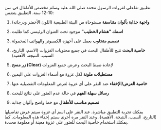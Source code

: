 تطبيق تفاعلي لغزوات الرسول محمد صلى الله عليه وسلم مخصص للأطفال في سن 10-12 سنة. التطبيق يتضمن:

1. **واجهة جذابة بألوان متناسقة** مستوحاة من البيئة الطبيعية (اللون الأخضر ودرجاته)

2. **اسمك "هشام الخطيب"** موجود تحت العنوان الرئيسي كما طلبت

3. **تصميم متجاوب** يعمل على أجهزة الكمبيوتر والهواتف المحمولة

4. **خاصية البحث** تتيح للأطفال البحث في جميع محتويات الغزوات (الاسم، التاريخ، السبب، النتيجة، الأهمية)

5. **زر مسح (Clear)** لإعادة ضبط البحث وعرض جميع الغزوات

6. **مستطيلات ملونة** لكل غزوة مع أسماء الغزوات على اليمين

7. **خاصية العرض/الإخفاء** عند النقر على أي غزوة لعرض المعلومات التفصيلية عنها

8. **رسائل سهلة الفهم** في حالة عدم العثور على نتائج للبحث

9. **تصميم مناسب للأطفال** مع خط واضح وألوان جذابة

يمكنك تجربة التطبيق مباشرة. عند النقر على اسم أي غزوة سيتم عرض تفاصيلها (التاريخ، السبب، النتيجة، الأهمية)، وعند النقر مرة أخرى سيتم إخفاء هذه المعلومات. كما يمكنك استخدام خاصية البحث للعثور على غزوة معينة أو معلومة محددة.

